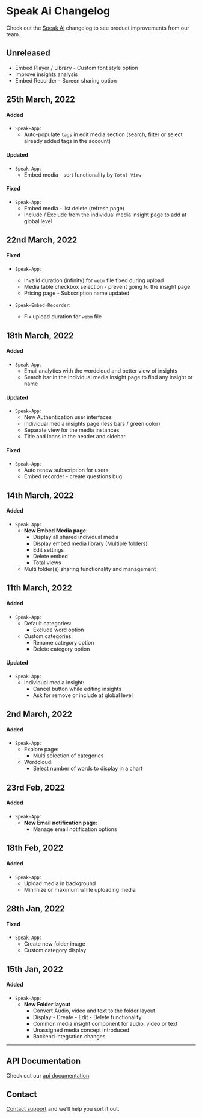 # Speak Ai Changelog

Check out the [Speak Ai](https://speakai.co) changelog to see product improvements from our team.

## Unreleased

- Embed Player / Library - Custom font style option
- Improve insights analysis
- Embed Recorder - Screen sharing option

## 25th March, 2022

#### Added

- `Speak-App`:
  - Auto-populate `tags` in edit media section (search, filter or select already added tags in the account)

#### Updated

- `Speak-App`:
  - Embed media - sort functionality by `Total View`

#### Fixed

- `Speak-App`:
  - Embed media - list delete (refresh page)
  - Include / Exclude from the individual media insight page to add at global level

## 22nd March, 2022

#### Fixed

- `Speak-App`:
  - Invalid duration (infinity) for `webm` file fixed during upload
  - Media table checkbox selection - prevent going to the insight page
  - Pricing page - Subscription name updated

- `Speak-Embed-Recorder`:
  - Fix upload duration for `webm` file

## 18th March, 2022

#### Added

- `Speak-App`:
  - Email analytics with the wordcloud and better view of insights
  - Search bar in the individual media insight page to find any insight or name

#### Updated

- `Speak-App`:
  - New Authentication user interfaces
  - Individual media insights page (less bars / green color)
  - Separate view for the media instances
  - Title and icons in the header and sidebar

#### Fixed

- `Speak-App`:
  - Auto renew subscription for users
  - Embed recorder - create questions bug

## 14th March, 2022

#### Added

- `Speak-App`:
  - **New Embed Media page**:
    - Display all shared individual media
    - Display embed media library (Multiple folders)
    - Edit settings
    - Delete embed
    - Total views
  - Multi folder(s) sharing functionality and management

## 11th March, 2022

#### Added

- `Speak-App`:
  - Default categories:
    - Exclude word option
  - Custom categories:
    - Rename category option
    - Delete category option

#### Updated

- `Speak-App`:
  - Individual media insight:
    - Cancel button while editing insights
    - Ask for remove or include at global level

## 2nd March, 2022

#### Added

- `Speak-App`:
  - Explore page:
    - Multi selection of categories
  - Wordcloud:
    - Select number of words to display in a chart

## 23rd Feb, 2022

#### Added

- `Speak-App`:
  - **New Email notification page**:
    - Manage email notification options

## 18th Feb, 2022

#### Added

- `Speak-App`:
  - Upload media in background
  - Minimize or maximum while uploading media

## 28th Jan, 2022

#### Fixed

- `Speak-App`:
  - Create new folder image
  - Custom category display

## 15th Jan, 2022

#### Added

- `Speak-App`:
  - **New Folder layout**
    - Convert Audio, video and text to the folder layout
    - Display - Create - Edit - Delete functionality
    - Common media insight component for audio, video or text
    - Unassigned media concept introduced
    - Backend integration changes

---

## API Documentation

Check out our [api documentation](https://docs.speakai.co/).

## Contact

[Contact support](https://speakai.co/contact) and we’ll help you sort it out.
